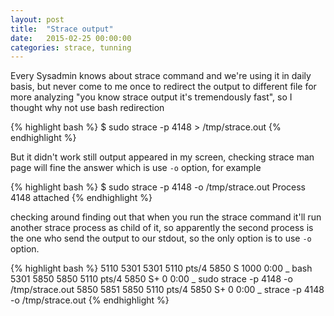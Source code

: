 ```yaml
---
layout: post
title:  "Strace output"
date:   2015-02-25 00:00:00
categories: strace, tunning
---
```


Every Sysadmin knows about strace command and we're using it in daily basis, but never come to me once to redirect the output to different file for more analyzing "you know strace output it's tremendously fast", so I thought why not use bash redirection
<!--more-->

{% highlight bash %}
$ sudo strace -p 4148 > /tmp/strace.out
{% endhighlight %}

But it didn't work still output appeared in my screen, checking strace man page will fine the answer which is use `-o` option, for example 

{% highlight bash %}
$ sudo strace -p 4148 -o /tmp/strace.out 
Process 4148 attached
{% endhighlight %}

checking around finding out that when you run the strace command it'll run another strace process as child of it, so apparently the second process is the one who send the output to our stdout, so the only option is to use `-o` option.

{% highlight bash %}
 5110  5301  5301  5110 pts/4     5850 S     1000   0:00      \_ bash
 5301  5850  5850  5110 pts/4     5850 S+       0   0:00          \_ sudo strace -p 4148 -o /tmp/strace.out
 5850  5851  5850  5110 pts/4     5850 S+       0   0:00              \_ strace -p 4148 -o /tmp/strace.out
{% endhighlight %}
